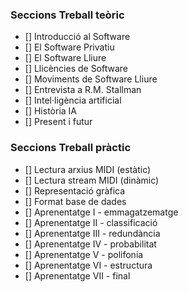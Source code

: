### Seccions Treball teòric
- [] Introducció al Software
- [] El Software Privatiu
- [] El Software Lliure
- [] Llicències de Software
- [] Moviments de Software Lliure
- [] Entrevista a R.M. Stallman
- [] Intel·ligència artificial
- [] Història IA
- [] Present i futur

### Seccions Treball pràctic
- [] Lectura arxius MIDI (estàtic)
- [] Lectura stream MIDI (dinàmic)
- [] Representació gràfica
- [] Format base de dades
- [] Aprenentatge I - emmagatzematge
- [] Aprenentatge II - classificació
- [] Aprenentatge III - redundància
- [] Aprenentatge IV - probabilitat
- [] Aprenentatge V - polifonia
- [] Aprenentatge VI - estructura
- [] Aprenentatge VII - final
